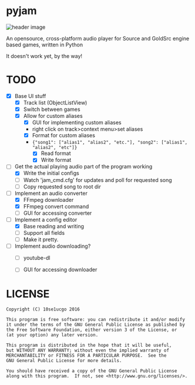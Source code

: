 # pyjam
![header image](http://i.imgur.com/ic7toeV.png)

An opensource, cross-platform audio player for Source and GoldSrc engine based games, written in Python

It doesn't work yet, by the way!

# TODO
- [x] Base UI stuff
  - [x] Track list (ObjectListView)
  - [x] Switch between games
  - [x] Allow for custom aliases
    - [x] GUI for implementing custom aliases 
    - right click on track>context menu>set aliases
    - [x] Format for custom aliases 
    - ```{"song1": ["alias1", "alias2", "etc."], "song2": ["alias1", "alias2", "etc"]}```
      - [x] Read format
      - [x] Write format
- [ ] Get the actual playing audio part of the program working
  - [x] Write the initial configs
  - [ ] Watch 'jam_cmd.cfg' for updates and poll for requested song
  - [ ] Copy requested song to root dir
- [ ] Implement an audio converter
  - [x] FFmpeg downloader
  - [x] FFmpeg convert command
  - [ ] GUI for accessing converter
- [ ] Implement a config editor
  - [x] Base reading and writing
  - [ ] Support all fields
  - [ ] Make it pretty.
- [ ] Implement audio downloading?
  - [ ] youtube-dl
  - [ ] GUI for accessing downloader


# LICENSE
```
Copyright (C) 10se1ucgo 2016

This program is free software: you can redistribute it and/or modify
it under the terms of the GNU General Public License as published by
the Free Software Foundation, either version 3 of the License, or
(at your option) any later version.

This program is distributed in the hope that it will be useful,
but WITHOUT ANY WARRANTY; without even the implied warranty of
MERCHANTABILITY or FITNESS FOR A PARTICULAR PURPOSE.  See the
GNU General Public License for more details.

You should have received a copy of the GNU General Public License
along with this program.  If not, see <http://www.gnu.org/licenses/>.
```
